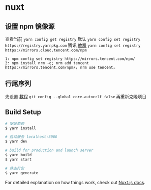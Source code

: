 # nuxt

## 设置 npm 镜像源

查看当前
`yarn config get registry`
默认
`yarn config set registry https://registry.yarnpkg.com`
腾讯 [教程](https://cloud.tencent.com/document/product/213/8623)
`yarn config set registry https://mirrors.cloud.tencent.com/npm`

```
1: npm config set registry https://mirrors.tencent.com/npm/
2: npm install nrm -g; nrm add tencent https://mirrors.tencent.com/npm/; nrm use tencent;
```

## 行尾序列

先设置 [教程](https://juejin.cn/post/6844904069304156168)
`git config --global core.autocrlf false`
再重新克隆项目

## Build Setup

```bash
# 安装依赖
$ yarn install

# 启动服务 localhost:3000
$ yarn dev

# build for production and launch server
$ yarn build
$ yarn start

# 静态打包
$ yarn generate
```

For detailed explanation on how things work, check out [Nuxt.js docs](https://nuxtjs.org).

